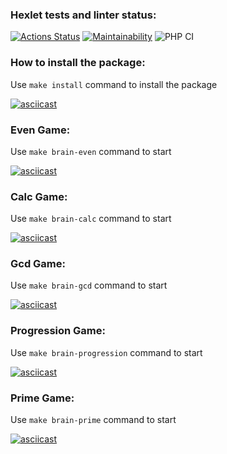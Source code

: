 ### Hexlet tests and linter status:
[![Actions Status](https://github.com/takieDela/php-project-lvl1/workflows/hexlet-check/badge.svg)](https://github.com/takieDela/php-project-lvl1/actions)
[![Maintainability](https://api.codeclimate.com/v1/badges/fc3192ea951fce704d5a/maintainability)](https://codeclimate.com/github/takieDela/php-project-lvl1/maintainability)
![PHP CI](https://github.com/takieDela/php-project-lvl1/workflows/PHP%20CI/badge.svg)

### How to install the package:
Use `make install` command to install the package

[![asciicast](https://asciinema.org/a/K7CJhlho5xINn5Fi8kqZJaVq1.svg)](https://asciinema.org/a/K7CJhlho5xINn5Fi8kqZJaVq1)

### Even Game:
Use `make brain-even` command to start<br>

[![asciicast](https://asciinema.org/a/KVOYAWt39cHESsnbUAZ09W0mF.svg)](https://asciinema.org/a/KVOYAWt39cHESsnbUAZ09W0mF)

### Calc Game:
Use `make brain-calc` command to start<br>

[![asciicast](https://asciinema.org/a/Uyc4k4DiiXtk3aCtLWPFxaOjX.svg)](https://asciinema.org/a/Uyc4k4DiiXtk3aCtLWPFxaOjX)

### Gcd Game:
Use `make brain-gcd` command to start<br>

[![asciicast](https://asciinema.org/a/eRqhglm4EJour73yVs9Viajzx.svg)](https://asciinema.org/a/eRqhglm4EJour73yVs9Viajzx)

### Progression Game:
Use `make brain-progression` command to start<br>

[![asciicast](https://asciinema.org/a/Df1hZ1g3c4mScEHx3S7rcvLNC.svg)](https://asciinema.org/a/Df1hZ1g3c4mScEHx3S7rcvLNC)

### Prime Game:
Use `make brain-prime` command to start<br>

[![asciicast](https://asciinema.org/a/kLTXBv2v8VryQvaN1ZyB0jpdr.svg)](https://asciinema.org/a/kLTXBv2v8VryQvaN1ZyB0jpdr)
